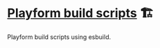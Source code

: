 # [Playform build scripts] 🏗️

Playform build scripts using esbuild.

[playform build scripts]: https://npmjs.org/@playform/scripts
